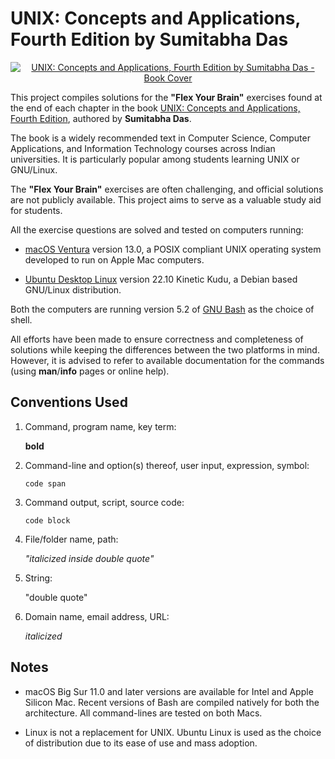 # UNIX: Concepts and Applications, Fourth Edition by Sumitabha Das

<p align="center">
    <a href="http://mhhe.com/das/uca/"><img src="https://highered.mheducation.com/sites/dl/free/0070635463/cover/coverL.gif" alt="UNIX: Concepts and Applications, Fourth Edition by Sumitabha Das - Book Cover"></a>
</p>

This project compiles solutions for the **"Flex Your Brain"** exercises found at the end of each chapter in the book [UNIX: Concepts and Applications, Fourth Edition][book], authored by **Sumitabha Das**.

The book is a widely recommended text in Computer Science, Computer Applications, and Information Technology courses across Indian universities. It is particularly popular among students learning UNIX or GNU/Linux.

The **"Flex Your Brain"** exercises are often challenging, and official solutions are not publicly available. This project aims to serve as a valuable study aid for students.

All the exercise questions are solved and tested on computers running:

-   [macOS Ventura][macOS] version 13.0, a POSIX compliant UNIX operating system developed to run on Apple Mac computers.

-   [Ubuntu Desktop Linux][ubuntu] version 22.10 Kinetic Kudu, a Debian based GNU/Linux distribution.

Both the computers are running version 5.2 of [GNU Bash][bash] as the choice of shell.

All efforts have been made to ensure correctness and completeness of solutions while keeping the differences between the two platforms in mind. However, it is advised to refer to available documentation for the commands (using **man**/**info** pages or online help).

## Conventions Used

1. Command, program name, key term:

    **bold**

2. Command-line and option(s) thereof, user input, expression, symbol:

    `code span`

3. Command output, script, source code:

    ```
    code block
    ```

4. File/folder name, path:

    _"italicized inside double quote"_

5. String:

    "double quote"

6. Domain name, email address, URL:

    _italicized_

## Notes

-   macOS Big Sur 11.0 and later versions are available for Intel and Apple Silicon Mac. Recent versions of Bash are compiled natively for both the architecture. All command-lines are tested on both Macs.

-   Linux is not a replacement for UNIX. Ubuntu Linux is used as the choice of distribution due to its ease of use and mass adoption.

[book]:     http://mhhe.com/das/uca/
[macOS]:    https://www.apple.com/macos/
[ubuntu]:   https://ubuntu.com/download/desktop/
[bash]:     https://www.gnu.org/software/bash/
